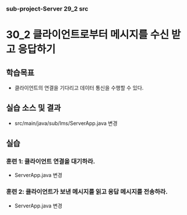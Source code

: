 ### sub-project-Server 29_2 src ###
# 30_2 클라이언트로부터 메시지를 수신 받고 응답하기


## 학습목표

- 클라이언트의 연결을 기다리고 데이터 통신을 수행할 수 있다.


## 실습 소스 및 결과

- src/main/java/sub/lms/ServerApp.java 변경

## 실습

### 훈련 1: 클라이언트 연결을 대기하라.

- ServerApp.java 변경

### 훈련 2: 클라이언트가 보낸 메시지를 읽고 응답 메시지를 전송하라.

- ServerApp.java 변경

